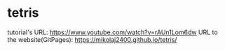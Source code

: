 # tetris
tutorial's URL: https://www.youtube.com/watch?v=rAUn1Lom6dw
URL to the website(GitPages): https://mikolaj2400.github.io/tetris/
